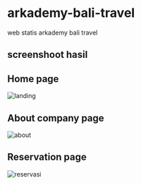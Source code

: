 # arkademy-bali-travel
web statis arkademy bali travel

## screenshoot hasil

## Home page
![landing](https://user-images.githubusercontent.com/59020048/75624137-3d757380-5be4-11ea-9d94-8ba5061e1802.jpeg)
## About company page
![about](https://user-images.githubusercontent.com/59020048/75624156-5bdb6f00-5be4-11ea-9053-02697e1f48b0.jpeg)
## Reservation page
![reservasi](https://user-images.githubusercontent.com/59020048/75624183-888f8680-5be4-11ea-8daf-c737674bdc21.jpeg)
